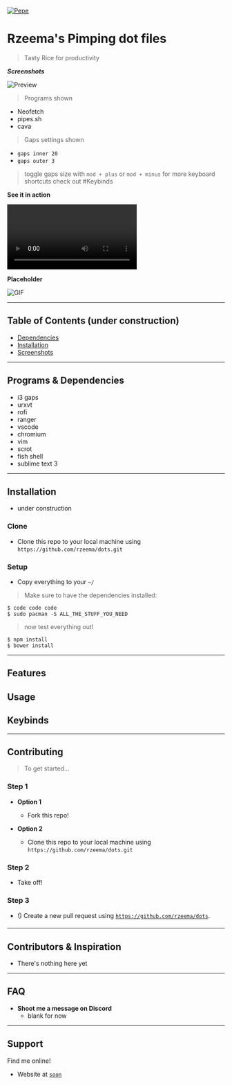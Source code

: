 <a href="https://github.com/rzeema"><img src="https://i.imgur.com/p7tKKPQ.png" title="Rzeema" alt="Pepe"></a>

# Rzeema's Pimping dot files

> Tasty Rice for productivity

**_Screenshots_**

![Preview](https://i.imgur.com/msgy0VJ.png)

> Programs shown

- Neofetch
- pipes.sh
- cava

> Gaps settings shown

- `gaps inner 20`
- `gaps outer 3`

> toggle gaps size with `mod + plus` or `mod + minus` for more keyboard shortcuts check out #Keybinds

**See it in action**

![Vid](https://i.imgur.com/llXaMU4.mp4)

**Placeholder**

![GIF]()

---

## Table of Contents (under construction)

- [Dependencies](#dependencies)
- [Installation](#installation)
- [Screenshots](#screenshots)

---

## Programs & Dependencies

- i3 gaps
- urxvt
- rofi
- ranger
- vscode
- chromium
- vim
- scrot
- fish shell
- sublime text 3

---

## Installation

- under construction

### Clone

- Clone this repo to your local machine using `https://github.com/rzeema/dots.git`

### Setup

- Copy everything to your `~/`

> Make sure to have the dependencies installed:

```shell
$ code code code
$ sudo pacman -S ALL_THE_STUFF_YOU_NEED
```

> now test everything out!

```shell
$ npm install
$ bower install
```

---

## Features

## Usage

## Keybinds

---

## Contributing

> To get started...

### Step 1

- **Option 1**

  - Fork this repo!

- **Option 2**
  - Clone this repo to your local machine using `https://github.com/rzeema/dots.git`

### Step 2

- Take off!

### Step 3

- 🔃 Create a new pull request using <a href="https://github.com/rzeema/dots" target="_blank">`https://github.com/rzeema/dots`</a>.

---

## Contributors & Inspiration

- There's nothing here yet

---

## FAQ

- **Shoot me a message on Discord**
  - blank for now
    <!-- <a href="https://discord.gg/zUpRVG" target="_blank">`@Lambda#9446`</a> -->

---

## Support

Find me online!

- Website at <a href="#" target="_blank">`soon`</a>
